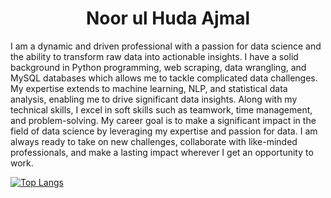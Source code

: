<div id="header" align="center">
<!--     <img src="./huda.png" width="100" style="border-radius:50%;"/> -->
    <h1>Noor ul Huda Ajmal</h1>
</div>

<div id="intro-sec" >
    <p>I am a dynamic and driven professional with a passion for data science and the ability to transform raw data into actionable insights. I have a solid background in Python programming, web scraping, data wrangling, and MySQL databases which allows me to tackle complicated data challenges. My expertise extends to machine learning, NLP, and statistical data analysis, enabling me to drive significant data insights. Along with my technical skills, I excel in soft skills such as teamwork, time management, and problem-solving. My career goal is to make a significant impact in the field of data science by leveraging my expertise and passion for data. I am always ready to take on new challenges, collaborate with like-minded professionals, and make a lasting impact wherever I get an opportunity to work.</p>
</div>

[![Top Langs](https://github-readme-stats.vercel.app/api/top-langs/?username=noorulhudaajmal)](https://github.com/anuraghazra/github-readme-stats)




<!--
**noorulhudaajmal/noorulhudaajmal** is a ✨ _special_ ✨ repository because its `README.md` (this file) appears on your GitHub profile.

Here are some ideas to get you started:

- 🔭 I’m currently working on ...
- 🌱 I’m currently learning ...
- 👯 I’m looking to collaborate on ...
- 🤔 I’m looking for help with ...
- 💬 Ask me about ...
- 📫 How to reach me: ...
- 😄 Pronouns: ...
- ⚡ Fun fact: ...
-->
